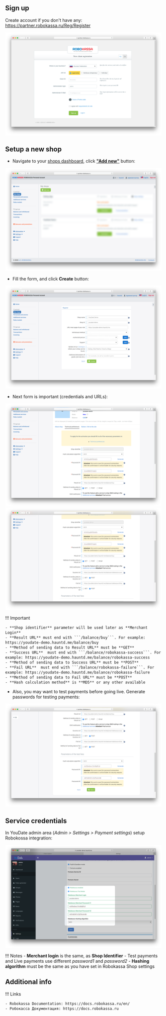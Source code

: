 ## Sign up

Create account if you don't have any: https://partner.robokassa.ru/Reg/Register

[![Robokassa Signup](./images/robokassaSignup.png)](./images/robokassaSignup.png)


## Setup a new shop

- Navigate to your [shops dashboard](https://partner.robokassa.ru/Shops), click [**"Add new"**](https://partner.robokassa.ru/Shops/Add) button:

[![Robokassa Shops](./images/robokassaShops.png)](./images/robokassaShops.png)

- Fill the form, and click **Create** button:

[![Robokassa Shop #1](./images/robokassaShop1.png)](./images/robokassaShop1.png)

- Next form is important (credentials and URLs):

[![Robokassa Shop #2](./images/robokassaShop2.png)](./images/robokassaShop2.png)
[![Robokassa Shop #3](./images/robokassaShop3.png)](./images/robokassaShop3.png)

!!! Important
    
    - **Shop identifier** parameter will be used later as **Merchant Login**
    - **Result URL** must end with ```/balance/buy```. For example: https://youdate-demo.hauntd.me/balance/buy
    - **Method of sending data to Result URL** must be **GET**
    - **Success URL**  must end with ```/balance/robokassa-success```. For example: https://youdate-demo.hauntd.me/balance/robokassa-success
    - **Method of sending data to Success URL** must be **POST**   
    - **Fail URL**  must end with ```/balance/robokassa-failure```. For example: https://youdate-demo.hauntd.me/balance/robokassa-failure
    - **Method of sending data to Fail URL** must be **POST**
    - **Hash calculation method** is **MD5** or any other available

- Also, you may want to test payments before going live. Generate passwords for testing payments:

[![Robokassa Shop #4](./images/robokassaShop4.png)](./images/robokassaShop4.png)

    
## Service credentials

In YouDate admin area (*Admin > Settings > Payment settings*) setup Robokossa integration:

[![Robokassa Admin](./images/robokassaAdmin.png)](./images/robokassaAdmin.png)

!!! Notes
    - **Merchant login** is the same, as **Shop Identifier**
    - Test payments and Live payments use different *password1* and *password2*
    - **Hashing algorithm** must be the same as you have set in Robokassa Shop settings

## Additional info

!!! Links

    - Robokassa Documentation: https://docs.robokassa.ru/en/
    - Робокасса Документация: https://docs.robokassa.ru
    